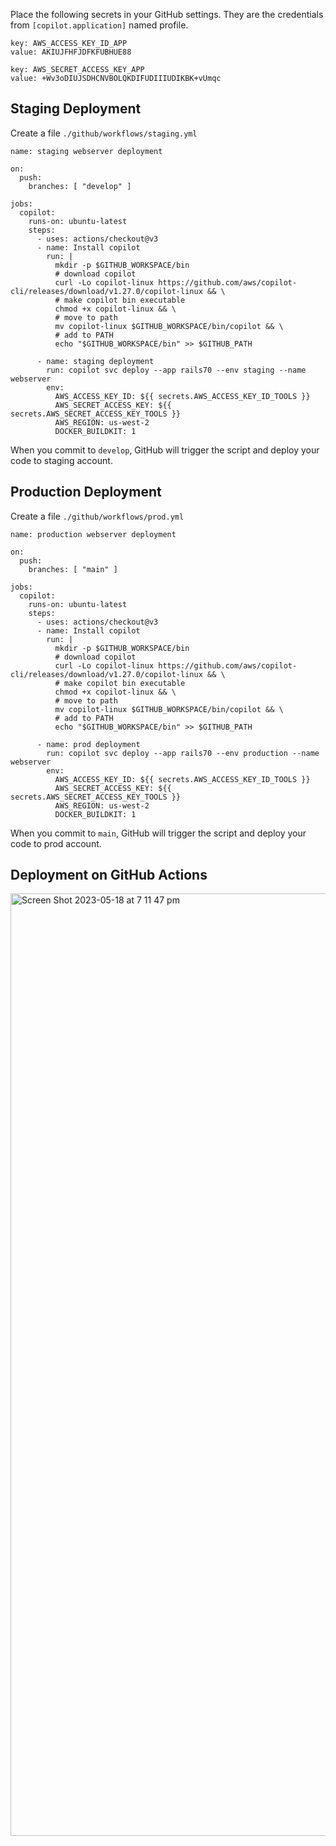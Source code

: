 Place the following secrets in your GitHub settings. They are the credentials from `[copilot.application]` named profile.
```
key: AWS_ACCESS_KEY_ID_APP
value: AKIUJFHFJDFKFUBHUE88

key: AWS_SECRET_ACCESS_KEY_APP
value: +Wv3oDIUJSDHCNVBOLQKDIFUDIIIUDIKBK+vUmqc
```

## Staging Deployment

Create a file `./github/workflows/staging.yml`
```
name: staging webserver deployment

on:
  push:
    branches: [ "develop" ]

jobs:
  copilot:
    runs-on: ubuntu-latest
    steps:
      - uses: actions/checkout@v3
      - name: Install copilot
        run: |
          mkdir -p $GITHUB_WORKSPACE/bin
          # download copilot
          curl -Lo copilot-linux https://github.com/aws/copilot-cli/releases/download/v1.27.0/copilot-linux && \
          # make copilot bin executable
          chmod +x copilot-linux && \
          # move to path
          mv copilot-linux $GITHUB_WORKSPACE/bin/copilot && \
          # add to PATH
          echo "$GITHUB_WORKSPACE/bin" >> $GITHUB_PATH

      - name: staging deployment
        run: copilot svc deploy --app rails70 --env staging --name webserver
        env:
          AWS_ACCESS_KEY_ID: ${{ secrets.AWS_ACCESS_KEY_ID_TOOLS }}
          AWS_SECRET_ACCESS_KEY: ${{ secrets.AWS_SECRET_ACCESS_KEY_TOOLS }}
          AWS_REGION: us-west-2
          DOCKER_BUILDKIT: 1
```
When you commit to `develop`, GitHub will trigger the script and deploy your code to staging account.

## Production Deployment

Create a file `./github/workflows/prod.yml`
```
name: production webserver deployment

on:
  push:
    branches: [ "main" ]

jobs:
  copilot:
    runs-on: ubuntu-latest
    steps:
      - uses: actions/checkout@v3
      - name: Install copilot
        run: |
          mkdir -p $GITHUB_WORKSPACE/bin
          # download copilot
          curl -Lo copilot-linux https://github.com/aws/copilot-cli/releases/download/v1.27.0/copilot-linux && \
          # make copilot bin executable
          chmod +x copilot-linux && \
          # move to path
          mv copilot-linux $GITHUB_WORKSPACE/bin/copilot && \
          # add to PATH
          echo "$GITHUB_WORKSPACE/bin" >> $GITHUB_PATH

      - name: prod deployment
        run: copilot svc deploy --app rails70 --env production --name webserver
        env:
          AWS_ACCESS_KEY_ID: ${{ secrets.AWS_ACCESS_KEY_ID_TOOLS }}
          AWS_SECRET_ACCESS_KEY: ${{ secrets.AWS_SECRET_ACCESS_KEY_TOOLS }}
          AWS_REGION: us-west-2
          DOCKER_BUILDKIT: 1
```
When you commit to `main`, GitHub will trigger the script and deploy your code to prod account.

## Deployment on GitHub Actions
<img width="1508" alt="Screen Shot 2023-05-18 at 7 11 47 pm" src="https://github.com/build-with-aws-copilot/rails_docs/assets/129698988/f27cda12-3aa6-4998-a8f5-df5986c4e3a5">

